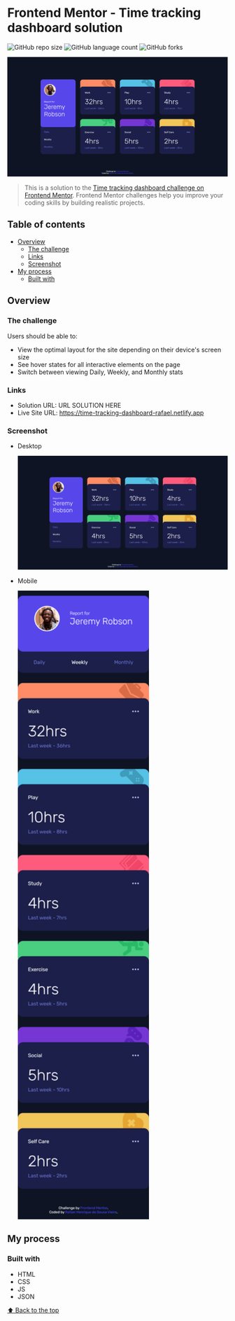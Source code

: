 # Frontend Mentor - Time tracking dashboard solution

![GitHub repo size](https://img.shields.io/github/repo-size/RafaelHDSV/Time-tracking-dashboard?style=for-the-badge)
![GitHub language count](https://img.shields.io/github/languages/count/RafaelHDSV/Time-tracking-dashboard?style=for-the-badge)
![GitHub forks](https://img.shields.io/github/forks/RafaelHDSV/Time-tracking-dashboard?style=for-the-badge)

<img src="images/desktop.png" alt="desktop.png">

> This is a solution to the [Time tracking dashboard challenge on Frontend Mentor](https://www.frontendmentor.io/challenges/time-tracking-dashboard-UIQ7167Jw). Frontend Mentor challenges help you improve your coding skills by building realistic projects. 

## Table of contents

- [Overview](#overview)
  - [The challenge](#the-challenge)
  - [Links](#links)
  - [Screenshot](#screenshot)
- [My process](#my-process)
  - [Built with](#built-with)

## Overview

### The challenge

Users should be able to:

- View the optimal layout for the site depending on their device's screen size
- See hover states for all interactive elements on the page
- Switch between viewing Daily, Weekly, and Monthly stats

### Links

- Solution URL: URL SOLUTION HERE
- Live Site URL: https://time-tracking-dashboard-rafael.netlify.app

### Screenshot

  - Desktop
  
    ![](images/desktop.png)
    
  - Mobile
    
    <img src="images/mobile.png" alt="images/mobile.png" width="300px">

## My process

### Built with

- HTML
- CSS
- JS
- JSON

[⬆ Back to the top](#frontend-mentor---time-tracking-dashboard-solution)<br>
